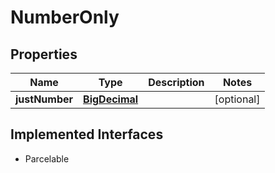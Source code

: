

# NumberOnly

## Properties

Name | Type | Description | Notes
------------ | ------------- | ------------- | -------------
**justNumber** | [**BigDecimal**](BigDecimal.md) |  |  [optional]


## Implemented Interfaces

* Parcelable


